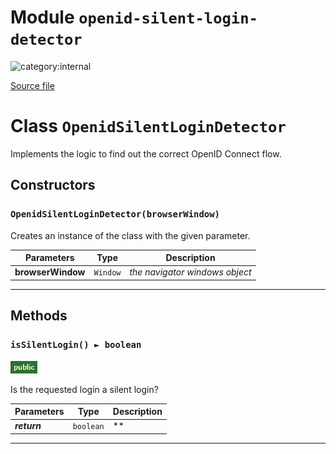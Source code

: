 # Module `openid-silent-login-detector`

![category:internal](https://img.shields.io/badge/category-internal-blue.svg?style=flat-square)



[Source file](..\src\openid-silent-login-detector.js)

# Class `OpenidSilentLoginDetector`

Implements the logic to find out the correct OpenID Connect flow.

## Constructors


### `OpenidSilentLoginDetector(browserWindow)`

Creates an instance of the class with the given parameter.

Parameters | Type | Description
--- | --- | ---
__browserWindow__ | `Window` | *the navigator windows object*

---

## Methods

### `isSilentLogin() ► boolean`

![modifier: public](images/badges/modifier-public.png)

Is the requested login a silent login?

Parameters | Type | Description
--- | --- | ---
__*return*__ | `boolean` | **

---
